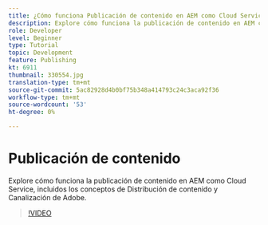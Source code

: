 ```yaml
---
title: ¿Cómo funciona Publicación de contenido en AEM como Cloud Service?
description: Explore cómo funciona la publicación de contenido en AEM como Cloud Service, incluidos los conceptos de Distribución de contenido y Canalización de Adobe.
role: Developer
level: Beginner
type: Tutorial
topic: Development
feature: Publishing
kt: 6911
thumbnail: 330554.jpg
translation-type: tm+mt
source-git-commit: 5ac82928d4b0bf75b348a414793c24c3aca92f36
workflow-type: tm+mt
source-wordcount: '53'
ht-degree: 0%

---
```



# Publicación de contenido

Explore cómo funciona la publicación de contenido en AEM como Cloud Service, incluidos los conceptos de Distribución de contenido y Canalización de Adobe.

>[!VIDEO](https://video.tv.adobe.com/v/330554/?quality=12&learn=on)